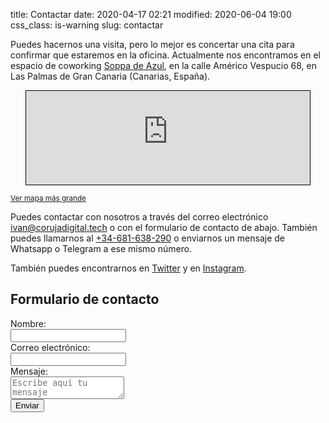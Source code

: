 title: Contactar
date: 2020-04-17 02:21
modified: 2020-06-04 19:00
css_class: is-warning
slug: contactar

Puedes hacernos una visita, pero lo mejor es concertar una cita para confirmar que estaremos en la oficina. Actualmente nos encontramos en el espacio de coworking [Soppa de Azul](http://www.soppadeazul.com/), en la calle Américo Vespucio 68, en Las Palmas de Gran Canaria (Canarias, España).

<iframe scrolling="no" src="https://www.openstreetmap.org/export/embed.html?bbox=-15.431845486164095%2C28.148566684785976%2C-15.428304970264437%2C28.15075426607697&amp;layer=mapnik&amp;marker=28.14966048101776%2C-15.430075228214264" style="border: 1px solid black;margin: 0 auto;width: 90%;display: block;"></iframe>

<small><a href="https://www.openstreetmap.org/?mlat=28.14966&amp;mlon=-15.43008#map=19/28.14966/-15.43008&amp;layers=N">Ver mapa más grande</a></small>

Puedes contactar con nosotros a través del correo electrónico <a href="mailto:ivan@corujadigital.tech">ivan@corujadigital.tech</a> o con el formulario de contacto de abajo. También puedes llamarnos al <a href="tel:+34-681-638-290">+34-681-638-290</a> o enviarnos un mensaje de Whatsapp o Telegram a ese mismo número.

También puedes encontrarnos en [Twitter](https://twitter.com/coruja_dig) y en [Instagram](https://instagram.com/coruja_dig).

## Formulario de contacto

<form name="contactar" method="POST" netlify>
  <div class="field">
    <label class="label">Nombre:</label>
    <div class="control">
      <input class="input" type="text" name="nombre" />
    </div>
  </div>
  <div class="field">
    <label class="label">Correo electrónico:</label>
    <div class="control">
      <input class="input" type="email" name="email" />
    </div>
  </div>
  <div class="field">
    <label class="label">Mensaje:</label>
    <div class="control">
      <textarea class="textarea" placeholder="Escribe aquí tu mensaje" name="mensaje"></textarea>
    </div>
  </div>
  <div class="field">
    <div class="control">
      <button class="button" type="submit">Enviar</button>
    </div>
  </div>
</form>


